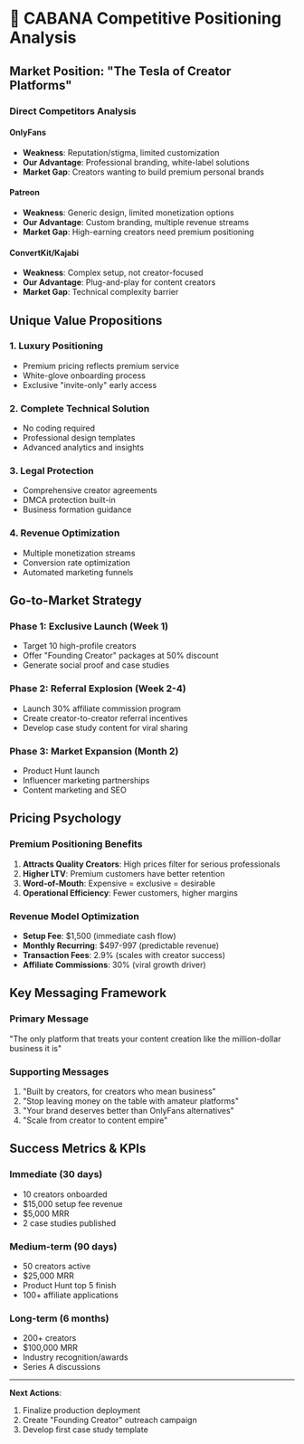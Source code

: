 # 🎯 CABANA Competitive Positioning Analysis

## Market Position: "The Tesla of Creator Platforms"

### Direct Competitors Analysis

#### OnlyFans
- **Weakness**: Reputation/stigma, limited customization
- **Our Advantage**: Professional branding, white-label solutions
- **Market Gap**: Creators wanting to build premium personal brands

#### Patreon  
- **Weakness**: Generic design, limited monetization options
- **Our Advantage**: Custom branding, multiple revenue streams
- **Market Gap**: High-earning creators need premium positioning

#### ConvertKit/Kajabi
- **Weakness**: Complex setup, not creator-focused
- **Our Advantage**: Plug-and-play for content creators
- **Market Gap**: Technical complexity barrier

## Unique Value Propositions

### 1. **Luxury Positioning**
- Premium pricing reflects premium service
- White-glove onboarding process
- Exclusive "invite-only" early access

### 2. **Complete Technical Solution**
- No coding required
- Professional design templates
- Advanced analytics and insights

### 3. **Legal Protection**
- Comprehensive creator agreements
- DMCA protection built-in
- Business formation guidance

### 4. **Revenue Optimization**
- Multiple monetization streams
- Conversion rate optimization
- Automated marketing funnels

## Go-to-Market Strategy

### Phase 1: Exclusive Launch (Week 1)
- Target 10 high-profile creators
- Offer "Founding Creator" packages at 50% discount
- Generate social proof and case studies

### Phase 2: Referral Explosion (Week 2-4)  
- Launch 30% affiliate commission program
- Create creator-to-creator referral incentives
- Develop case study content for viral sharing

### Phase 3: Market Expansion (Month 2)
- Product Hunt launch
- Influencer marketing partnerships
- Content marketing and SEO

## Pricing Psychology

### Premium Positioning Benefits
1. **Attracts Quality Creators**: High prices filter for serious professionals
2. **Higher LTV**: Premium customers have better retention
3. **Word-of-Mouth**: Expensive = exclusive = desirable
4. **Operational Efficiency**: Fewer customers, higher margins

### Revenue Model Optimization
- **Setup Fee**: $1,500 (immediate cash flow)
- **Monthly Recurring**: $497-997 (predictable revenue)
- **Transaction Fees**: 2.9% (scales with creator success)
- **Affiliate Commissions**: 30% (viral growth driver)

## Key Messaging Framework

### Primary Message
"The only platform that treats your content creation like the million-dollar business it is"

### Supporting Messages
1. "Built by creators, for creators who mean business"
2. "Stop leaving money on the table with amateur platforms"  
3. "Your brand deserves better than OnlyFans alternatives"
4. "Scale from creator to content empire"

## Success Metrics & KPIs

### Immediate (30 days)
- 10 creators onboarded
- $15,000 setup fee revenue
- $5,000 MRR
- 2 case studies published

### Medium-term (90 days)  
- 50 creators active
- $25,000 MRR
- Product Hunt top 5 finish
- 100+ affiliate applications

### Long-term (6 months)
- 200+ creators
- $100,000 MRR
- Industry recognition/awards
- Series A discussions

---
**Next Actions**: 
1. Finalize production deployment
2. Create "Founding Creator" outreach campaign
3. Develop first case study template
